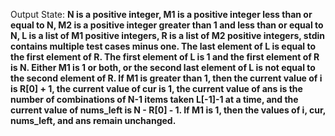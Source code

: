 Output State: **N is a positive integer, M1 is a positive integer less than or equal to N, M2 is a positive integer greater than 1 and less than or equal to N, L is a list of M1 positive integers, R is a list of M2 positive integers, stdin contains multiple test cases minus one. The last element of L is equal to the first element of R. The first element of L is 1 and the first element of R is N. Either M1 is 1 or both, or the second last element of L is not equal to the second element of R. If M1 is greater than 1, then the current value of i is R[0] + 1, the current value of cur is 1, the current value of ans is the number of combinations of N-1 items taken L[-1]-1 at a time, and the current value of nums_left is N - R[0] - 1. If M1 is 1, then the values of i, cur, nums_left, and ans remain unchanged.**